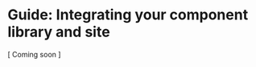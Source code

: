 # Guide: Integrating your component library and site

<!-- START doctoc -->
<!-- END doctoc -->

[ Coming soon ]
